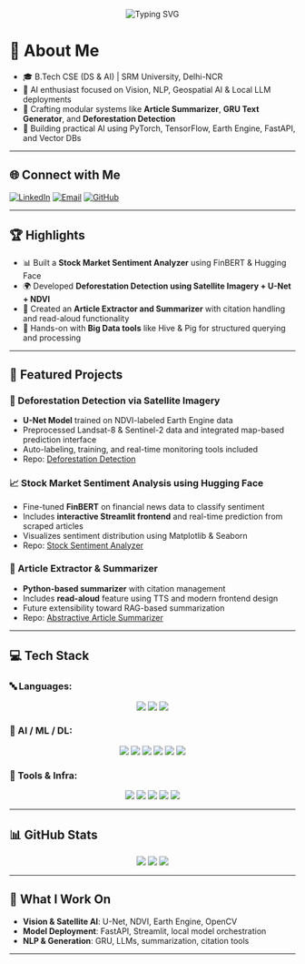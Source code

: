<!-- Profile Header Animation -->
<p align="center">
  <img src="https://readme-typing-svg.demolab.com?font=Fira+Code&weight=600&size=30&pause=500&color=00D6FF&center=true&vCenter=true&width=1000&height=60&lines=Hey%2C+I'm+Ojas+Rohatgi!;AI+%7C+Vision+%7C+Local+LLMs+%7C+Python;Innovating+with+Intelligent+Systems;Bridging+Code+and+Cognition+One+Project+at+a+Time" alt="Typing SVG">
</p>


# 💫 About Me

- 🎓 B.Tech CSE (DS & AI) | SRM University, Delhi-NCR  
- 🤖 AI enthusiast focused on Vision, NLP, Geospatial AI & Local LLM deployments  
- 🧱 Crafting modular systems like **Article Summarizer**, **GRU Text Generator**, and **Deforestation Detection**  
- 🧠 Building practical AI using PyTorch, TensorFlow, Earth Engine, FastAPI, and Vector DBs  
---

## 🌐 Connect with Me
[![LinkedIn](https://img.shields.io/badge/LinkedIn-%230077B5.svg?style=for-the-badge&logo=linkedin&logoColor=white)](https://www.linkedin.com/in/ojas-rohatgi-45670a267/)
[![Email](https://img.shields.io/badge/Email-%23D44638.svg?style=for-the-badge&logo=gmail&logoColor=white)](mailto:ojasrohatgi@gmail.com)
[![GitHub](https://img.shields.io/badge/GitHub-%23181717.svg?style=for-the-badge&logo=github&logoColor=white)](https://github.com/Ojas-Rohatgi)

---

## 🏆 Highlights

- 📊 Built a **Stock Market Sentiment Analyzer** using FinBERT & Hugging Face  
- 🌍 Developed **Deforestation Detection using Satellite Imagery + U-Net + NDVI**  
- 📄 Created an **Article Extractor and Summarizer** with citation handling and read-aloud functionality  
- 🧠 Hands-on with **Big Data tools** like Hive & Pig for structured querying and processing

---

## 🚀 Featured Projects

### 🌿 Deforestation Detection via Satellite Imagery
- **U-Net Model** trained on NDVI-labeled Earth Engine data  
- Preprocessed Landsat-8 & Sentinel-2 data and integrated map-based prediction interface  
- Auto-labeling, training, and real-time monitoring tools included
-  Repo: [Deforestation Detection](https://github.com/Ojas-Rohatgi/Deforestation-Detection)

### 📈 Stock Market Sentiment Analysis using Hugging Face
- Fine-tuned **FinBERT** on financial news data to classify sentiment  
- Includes **interactive Streamlit frontend** and real-time prediction from scraped articles  
- Visualizes sentiment distribution using Matplotlib & Seaborn  
- Repo: [Stock Sentiment Analyzer](https://github.com/Ojas-Rohatgi/Stock-Market-Sentiment-Analysis-using-hugging-face)

### 📑 Article Extractor & Summarizer
- **Python-based summarizer** with citation management  
- Includes **read-aloud** feature using TTS and modern frontend design  
- Future extensibility toward RAG-based summarization
-  Repo: [Abstractive Article Summarizer](https://github.com/Ojas-Rohatgi/Abstractive-Article-Summarizer)

---

## 💻 Tech Stack

### 🔤 Languages:
<p align="center">
  <img src="https://img.shields.io/badge/Python-%233776AB.svg?style=for-the-badge&logo=python&logoColor=white">
  <img src="https://img.shields.io/badge/C-%2300599C.svg?style=for-the-badge&logo=c%2B%2B&logoColor=white">
  <img src="https://img.shields.io/badge/SQL-%23007494.svg?style=for-the-badge&logo=sqlite&logoColor=white">
</p>

### 🧠 AI / ML / DL:
<p align="center">
  <img src="https://img.shields.io/badge/PyTorch-%23EE4C2C.svg?style=for-the-badge&logo=pytorch&logoColor=white">
  <img src="https://img.shields.io/badge/TensorFlow-%23FF6F00.svg?style=for-the-badge&logo=tensorflow&logoColor=white">
  <img src="https://img.shields.io/badge/YOLO-%23000000.svg?style=for-the-badge&logo=yolo&logoColor=white">
  <img src="https://img.shields.io/badge/OpenCV-%235C3EE8.svg?style=for-the-badge&logo=opencv&logoColor=white">
  <img src="https://img.shields.io/badge/Google%20Earth%20Engine-%2334A853.svg?style=for-the-badge&logo=googleearth&logoColor=white">
  <img src="https://img.shields.io/badge/NLTK-%23007ACC.svg?style=for-the-badge&logo=nltk&logoColor=white">
</p>

### 🔧 Tools & Infra:
<p align="center">
  <img src="https://img.shields.io/badge/FastAPI-%2300C7B7.svg?style=for-the-badge&logo=fastapi&logoColor=white">
  <img src="https://img.shields.io/badge/Streamlit-%23FF4B4B.svg?style=for-the-badge&logo=streamlit&logoColor=white">
  <img src="https://img.shields.io/badge/MongoDB-%2347A248.svg?style=for-the-badge&logo=mongodb&logoColor=white">
  <img src="https://img.shields.io/badge/Git-%23F05033.svg?style=for-the-badge&logo=git&logoColor=white">
  <img src="https://img.shields.io/badge/GitHub-%23181717.svg?style=for-the-badge&logo=github&logoColor=white">
</p>

---

## 📊 GitHub Stats
<p align="center">
  <img src="https://github-readme-stats.vercel.app/api?username=Ojas-Rohatgi&theme=tokyonight&show_icons=true&count_private=true" />
  <img src="https://github-readme-streak-stats.herokuapp.com/?user=Ojas-Rohatgi&theme=tokyonight" />
  <img src="https://github-readme-stats.vercel.app/api/top-langs/?username=Ojas-Rohatgi&layout=compact&theme=tokyonight" />
</p>

---

## 🧠 What I Work On
- **Vision & Satellite AI**: U-Net, NDVI, Earth Engine, OpenCV  
- **Model Deployment**: FastAPI, Streamlit, local model orchestration  
- **NLP & Generation**: GRU, LLMs, summarization, citation tools  

---
